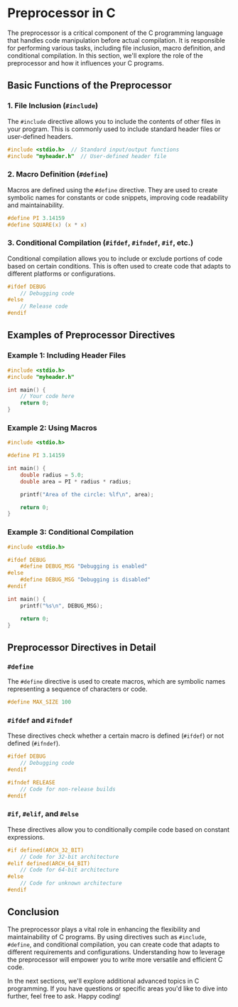# Preprocessor in C

The preprocessor is a critical component of the C programming language that handles code manipulation before actual
compilation. It is responsible for performing various tasks, including file inclusion, macro definition, and conditional
compilation. In this section, we'll explore the role of the preprocessor and how it influences your C programs.

## Basic Functions of the Preprocessor

### 1. **File Inclusion (`#include`)**

The `#include` directive allows you to include the contents of other files in your program. This is commonly used to
include standard header files or user-defined headers.

```c
#include <stdio.h>  // Standard input/output functions
#include "myheader.h"  // User-defined header file
```

### 2. **Macro Definition (`#define`)**

Macros are defined using the `#define` directive. They are used to create symbolic names for constants or code snippets,
improving code readability and maintainability.

```c
#define PI 3.14159
#define SQUARE(x) (x * x)
```

### 3. **Conditional Compilation (`#ifdef`, `#ifndef`, `#if`, etc.)**

Conditional compilation allows you to include or exclude portions of code based on certain conditions. This is often
used to create code that adapts to different platforms or configurations.

```c
#ifdef DEBUG
    // Debugging code
#else
    // Release code
#endif
```

## Examples of Preprocessor Directives

### Example 1: Including Header Files

```c
#include <stdio.h>
#include "myheader.h"

int main() {
    // Your code here
    return 0;
}
```

### Example 2: Using Macros

```c
#include <stdio.h>

#define PI 3.14159

int main() {
    double radius = 5.0;
    double area = PI * radius * radius;

    printf("Area of the circle: %lf\n", area);

    return 0;
}
```

### Example 3: Conditional Compilation

```c
#include <stdio.h>

#ifdef DEBUG
    #define DEBUG_MSG "Debugging is enabled"
#else
    #define DEBUG_MSG "Debugging is disabled"
#endif

int main() {
    printf("%s\n", DEBUG_MSG);

    return 0;
}
```

## Preprocessor Directives in Detail

### `#define`

The `#define` directive is used to create macros, which are symbolic names representing a sequence of characters or
code.

```c
#define MAX_SIZE 100
```

### `#ifdef` and `#ifndef`

These directives check whether a certain macro is defined (`#ifdef`) or not defined (`#ifndef`).

```c
#ifdef DEBUG
    // Debugging code
#endif

#ifndef RELEASE
    // Code for non-release builds
#endif
```

### `#if`, `#elif`, and `#else`

These directives allow you to conditionally compile code based on constant expressions.

```c
#if defined(ARCH_32_BIT)
    // Code for 32-bit architecture
#elif defined(ARCH_64_BIT)
    // Code for 64-bit architecture
#else
    // Code for unknown architecture
#endif
```

## Conclusion

The preprocessor plays a vital role in enhancing the flexibility and maintainability of C programs. By using directives
such as `#include`, `#define`, and conditional compilation, you can create code that adapts to different requirements
and configurations. Understanding how to leverage the preprocessor will empower you to write more versatile and
efficient C code.

In the next sections, we'll explore additional advanced topics in C programming. If you have questions or specific areas
you'd like to dive into further, feel free to ask. Happy coding!